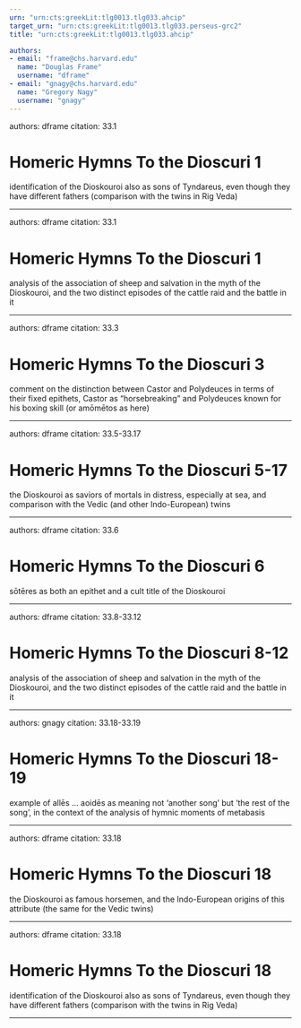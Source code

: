```yaml
---
urn: "urn:cts:greekLit:tlg0013.tlg033.ahcip"
target_urn: "urn:cts:greekLit:tlg0013.tlg033.perseus-grc2"
title: "urn:cts:greekLit:tlg0013.tlg033.ahcip"

authors:
- email: "frame@chs.harvard.edu"
  name: "Douglas Frame"
  username: "dframe"
- email: "gnagy@chs.harvard.edu"
  name: "Gregory Nagy"
  username: "gnagy"
---
```


authors: dframe
citation: 33.1

# Homeric Hymns To the Dioscuri 1

<p>identification of the Dioskouroi also as sons of Tyndareus, even though they have different fathers (comparison with the twins in Rig Veda)</p>

---

authors: dframe
citation: 33.1

# Homeric Hymns To the Dioscuri 1

<p>analysis of the association of sheep and salvation in the myth of the Dioskouroi, and the two distinct episodes of the cattle raid and the battle in it</p>

---

authors: dframe
citation: 33.3

# Homeric Hymns To the Dioscuri 3

<p>comment on the distinction between Castor and Polydeuces in terms of their fixed epithets, Castor as “horsebreaking” and Polydeuces known for his boxing skill (or amōmētos as here)</p>

---

authors: dframe
citation: 33.5-33.17

# Homeric Hymns To the Dioscuri 5-17

<p>the Dioskouroi as saviors of mortals in distress, especially at sea, and comparison with the Vedic (and other Indo-European) twins</p>

---

authors: dframe
citation: 33.6

# Homeric Hymns To the Dioscuri 6

<p>sōtēres as both an epithet and a cult title of the Dioskouroi</p>

---

authors: dframe
citation: 33.8-33.12

# Homeric Hymns To the Dioscuri 8-12

<p>analysis of the association of sheep and salvation in the myth of the Dioskouroi, and the two distinct episodes of the cattle raid and the battle in it</p>

---

authors: gnagy
citation: 33.18-33.19

# Homeric Hymns To the Dioscuri 18-19

<p>example of allēs … aoidēs as meaning not ‘another song’ but ‘the rest of the song’, in the context of the analysis of hymnic moments of metabasis</p>

---

authors: dframe
citation: 33.18

# Homeric Hymns To the Dioscuri 18

<p>the Dioskouroi as famous horsemen, and the Indo-European origins of this attribute (the same for the Vedic twins)</p>

---

authors: dframe
citation: 33.18

# Homeric Hymns To the Dioscuri 18

<p>identification of the Dioskouroi also as sons of Tyndareus, even though they have different fathers (comparison with the twins in Rig Veda)</p>

---

